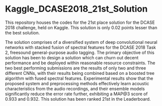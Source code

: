 # Kaggle_DCASE2018_21st_Solution
This repository houses the codes for the 21st place solution for the DCASE 2018 challenge, held on Kaggle. This solution is only 0.02 points lesser than the best solution.

The solution comprises of a diversified system of deep convolutional neural networks with stacked fusion of spectral features for the DCASE 2018 Task 2, freesound general-purpose audio tagging.
The primary objective of this solution has been to design a solution which can churn out decent performance and be deployed within reasonable resource constraints. The two best performing submissions are the results of only two and three different CNNs, with their results being combined based on a boosted tree algorithm with fused spectral features. Experimental results show that the proposed system and preprocessing methods effectively learn acoustic characteristics from the audio recordings, and their ensemble models significantly reduce the error rate further, exhibiting a MAP@3 score of 0.933 and 0.932. This solution has been ranked 21st in the Leaderboard.
